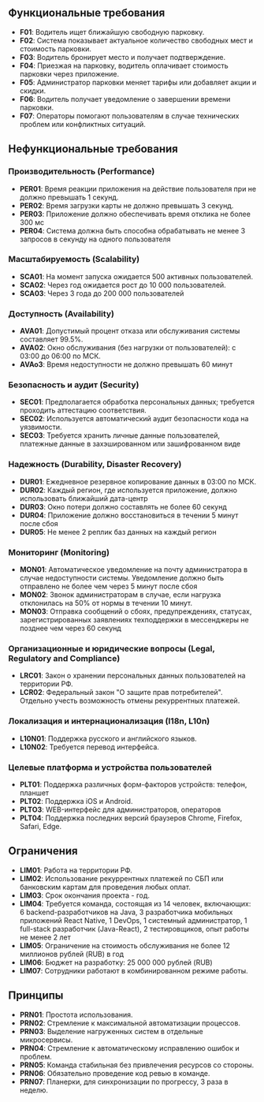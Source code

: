 ## Функциональные требования
- **F01**: Водитель ищет ближайшую свободную парковку.
- **F02**: Система показывает актуальное количество свободных мест и стоимость парковки.
- **F03**: Водитель бронирует место и получает подтверждение.
- **F04**: Приезжая на парковку, водитель оплачивает стоимость парковки через приложение.
- **F05**: Администратор парковки меняет тарифы или добавляет акции и скидки.
- **F06**: Водитель получает уведомление о завершении времени парковки.
- **F07**: Операторы помогают пользователям в случае технических проблем или конфликтных ситуаций.


## Нефункциональные требования


### Производительность (Performance)


- **PER01**: Время реакции приложения на действие пользователя при не должно превышать 1 секунд.
- **PER02**: Время загрузки карты не должно превышать 3 секунд.
- **PER03**: Приложение должно обеспечивать время отклика не более 300 мс
- **PER04**: Система должна быть способна обрабатывать не менее 3 запросов в секунду на одного пользователя


### Масштабируемость (Scalability)


- **SCA01**: На момент запуска ожидается 500 активных пользователей.
- **SCA02**: Через год ожидается рост до 10 000 пользователей.
- **SCA03**: Через 3 года до 200 000 пользователей


### Доступность (Availability)


- **AVA01**: Допустимый процент отказа или обслуживания системы составляет 99.5%.
- **AVA02**: Окно обслуживания (без нагрузки от пользователей): с 03:00 до 06:00 по МСК.
- **AVAo3**: Время недоступности не должно превышать 60 минут


### Безопасность и аудит (Security)


- **SEC01**: Предполагается обработка персональных данных; требуется проходить аттестацию соответствия.
- **SEC02**: Используется автоматический аудит безопасности кода на уязвимости.
- **SEC03**: Требуется хранить личные данные пользователей, платежные данные в захэшированном или зашифрованном виде

### Надежность (Durability, Disaster Recovery)


- **DUR01**: Ежедневное резервное копирование данных в 03:00 по МСК.
- **DUR02**: Каждый регион, где используется приложение, должно использовать ближайший дата-центр
- **DUR03**: Окно потери должно составлять не более 60 секунд
- **DUR04**: Приложение должно восстановиться в течении 5 минут после сбоя
- **DUR05**: Не менее 2 реплик баз данных на каждый регион

### Мониторинг (Monitoring)


- **MON01**: Автоматическое уведомление на почту администратора в случае недоступности системы. Уведомление должно быть отправлено не более чем через 5 минут после сбоя
- **MON02**: Звонок администраторам в случае, если нагрузка отклонилась на 50% от нормы в течении 10 минут.
- **MON03**: Отправка сообщений о сбоях, предупреждениях, статусах, зарегистрированных заявлениях техподдержки в мессенджеры не позднее чем через 60 секунд


### Организационные и юридические вопросы (Legal, Regulatory and Compliance)


- **LRC01**: Закон о хранении персональных данных пользователей на территории РФ.
- **LCR02**: Федеральный закон "О защите прав потребителей". Отдельно учесть возможность отмены рекуррентных платежей.


### Локализация и интернационализация (I18n, L10n)


- **L10N01**: Поддержка русского и английского языков.
- **L10N02**: Требуется перевод интерфейса.


### Целевые платформа и устройства пользователей


- **PLT01**: Поддержка различных форм-факторов устройств: телефон, планшет
- **PLT02**: Поддержка iOS и Android.
- **PLTO3**: WEB-интерфейс для администраторов, операторов
- **PLT04**: Поддержка последних версий браузеров Chrome, Firefox, Safari, Edge.


## Ограничения


- **LIM01**: Работа на территории РФ.
- **LIM02**: Использование рекуррентных платежей по СБП или банковским картам для проведения любых оплат.
- **LIM03**: Срок окончания проекта - год.
- **LIM04**: Требуется команда, состоящая из 14 человек, включающих: 6 backend-разработчиков на Java, 3 разработчика мобильных приложений React Native, 1 DevOps, 1 системный администратор, 1 full-stack разработчик (Java-React), 2 тестировщиков, опыт работы не менее 2 лет
- **LIM05**: Ограничение на стоимость обслуживания не более 12 миллионов рублей (RUB) в год
- **LIM06**: Бюджет на разработку: 25 000 000 рублей (RUB)
- **LIM07**: Сотрудники работают в комбинированном режиме работы.


## Принципы


- **PRN01**: Простота использования.
- **PRN02**: Стремление к максимальной автоматизации процессов.
- **PRN03**: Выделение нагруженных систем в отдельные микросервисы.
- **PRN04**: Стремление к автоматическому исправлению ошибок и проблем.
- **PRN05**: Команда стабильная без привлечения ресурсов со стороны.
- **PRN06**: Обязательно проведение код ревью в команде.
- **PRN07**: Планерки, для синхронизации по прогрессу, 3 раза в неделю.











